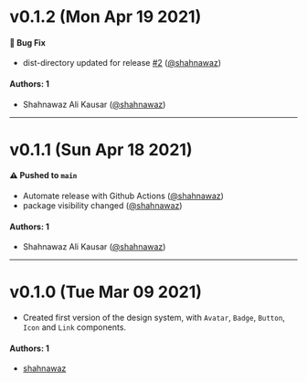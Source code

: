 # v0.1.2 (Mon Apr 19 2021)

#### 🐛 Bug Fix

- dist-directory updated for release [#2](https://github.com/shahnawaz/learnstorybook-design-system/pull/2) ([@shahnawaz](https://github.com/shahnawaz))

#### Authors: 1

- Shahnawaz Ali Kausar ([@shahnawaz](https://github.com/shahnawaz))

---

# v0.1.1 (Sun Apr 18 2021)

#### ⚠️ Pushed to `main`

- Automate release with Github Actions ([@shahnawaz](https://github.com/shahnawaz))
- package visibility changed ([@shahnawaz](https://github.com/shahnawaz))

#### Authors: 1

- Shahnawaz Ali Kausar ([@shahnawaz](https://github.com/shahnawaz))

---

# v0.1.0 (Tue Mar 09 2021)

- Created first version of the design system, with `Avatar`, `Badge`, `Button`, `Icon` and `Link` components.

#### Authors: 1

- [shahnawaz](https://github.com/shahnawaz)